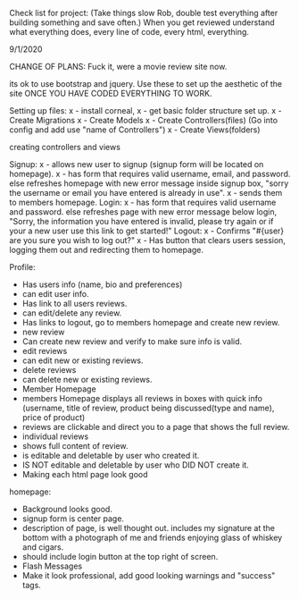 Check list for project: (Take things slow Rob, double test everything after building something and save often.) When you get reviewed understand what everything does, every line of code, every html, everything.

9/1/2020

CHANGE OF PLANS: Fuck it, were a movie review site now.

its ok to use bootstrap and jquery. Use these to set up the aesthetic of the site ONCE YOU HAVE CODED EVERYTHING TO WORK.

Setting up files:
  x - install corneal,
  x - get basic folder structure set up.
  x - Create Migrations
  x - Create Models
  x - Create Controllers(files) (Go into config and add use "name of Controllers")
  x - Create Views(folders)

creating controllers and views

Signup:
   x - allows new user to signup (signup form will be located on homepage).
   x - has form that requires valid username, email, and password.
      else refreshes homepage with new error message inside signup box, "sorry the username or email you have entered is already in use".
   x - sends them to members homepage.
Login:
   x - has form that requires valid username and password.
      else refreshes page with new error message below login, "Sorry, the information you have entered is invalid, please try again or if your a new user use this link to get started!"
Logout:
   x - Confirms "#{user} are you sure you wish to log out?"
   x - Has button that clears users session, logging them out and redirecting them to homepage.

Profile:
   - Has users info (name, bio and preferences)
   - can edit user info.
   - Has link to all users reviews.
   - can edit/delete any review.
   - Has links to logout, go to members homepage and create new review.
   - new review
   - Can create new review and verify to make sure info is valid.
   - edit reviews
   - can edit new or existing reviews.
   - delete reviews
   - can delete new or existing reviews.
   - Member Homepage
   - members Homepage displays all reviews in boxes with quick info (username, title of review, product being discussed(type and name), price of product)
   - reviews are clickable and direct you to a page that shows the full review.
   - individual reviews
   - shows full content of review.
   - is editable and deletable by user who created it.
   - IS NOT editable and deletable by user who DID NOT create it.
   - Making each html page look good

homepage:
  - Background looks good.
  - signup form is center page.
  - description of page, is well thought out. includes my signature at the bottom with a photograph of me and friends enjoying glass of whiskey and cigars.
  - should include login button at the top right of screen.
  - Flash Messages
  - Make it look professional, add good looking warnings and "success" tags.
